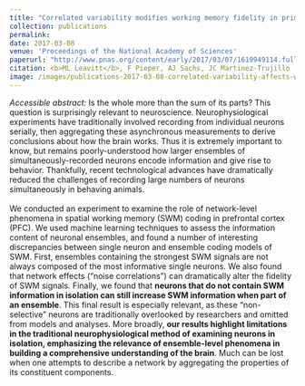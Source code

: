 ```yaml
---
title: "Correlated variability modifies working memory fidelity in primate prefrontal neuronal ensembles"
collection: publications
permalink:
date: 2017-03-08
venue: 'Proceedings of the National Academy of Sciences'
paperurl: "http://www.pnas.org/content/early/2017/03/07/1619949114.full"
citation: <b>ML Leavitt</b>, F Pieper, AJ Sachs, JC Martinez-Trujillo
image: /images/publications-2017-03-08-correlated-variability-affects-working-memory-image.png
---
```

<i>Accessible abstract:</i> Is the whole more than the sum of its parts? This question is surprisingly relevant to neuroscience. Neurophysiological experiments have traditionally involved recording from individual neurons serially, then aggregating these asynchronous measurements to derive conclusions about how the brain works. Thus it is extremely important to know, but remains poorly-understood how larger ensembles of simultaneously-recorded neurons encode information and give rise to behavior. Thankfully, recent technological advances have dramatically reduced the challenges of recording large numbers of neurons simultaneously in behaving animals.<br><br>We conducted an experiment to examine the role of network-level phenomena in spatial working memory (SWM) coding in prefrontal cortex (PFC). We used machine learning techniques to assess the information content of neuronal ensembles, and found a number of interesting discrepancies between single neuron and ensemble coding models of SWM. First, ensembles containing the strongest SWM signals are not always composed of the most informative single neurons. We also found that network effects (“noise correlations”) can dramatically alter the fidelity of SWM signals. Finally, we found that <b>neurons that do not contain SWM information in isolation can still increase SWM information when part of an ensemble</b>. This final result is especially relevant, as these “non-selective” neurons are traditionally overlooked by researchers and omitted from models and analyses. More broadly, <b>our results highlight limitations in the traditional neurophysiological method of examining neurons in isolation, emphasizing the relevance of ensemble-level phenomena in building a comprehensive understanding of the brain</b>. Much can be lost when one attempts to describe a network by aggregating the properties of its constituent components.
